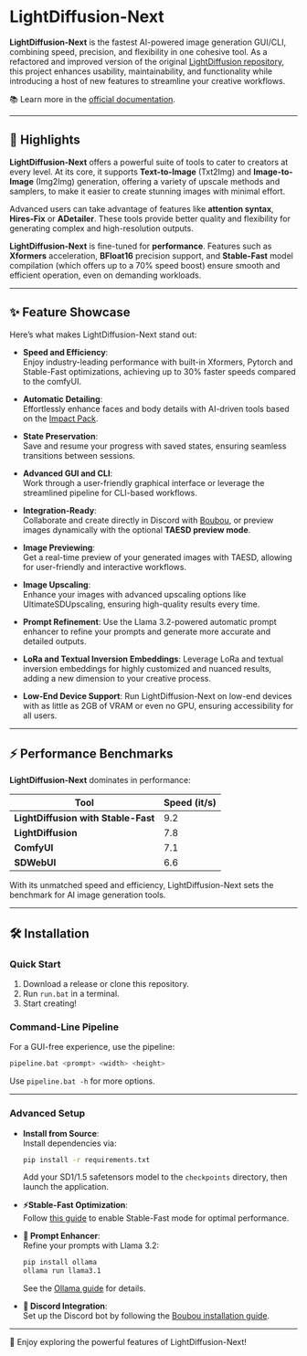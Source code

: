 # LightDiffusion-Next  

**LightDiffusion-Next** is the fastest AI-powered image generation GUI/CLI, combining speed, precision, and flexibility in one cohesive tool. As a refactored and improved version of the original [LightDiffusion repository](https://github.com/Aatrick/LightDiffusion), this project enhances usability, maintainability, and functionality while introducing a host of new features to streamline your creative workflows.  


📚 Learn more in the [official documentation](https://aatrick.github.io/LightDiffusion/).  

---

## 🌟 Highlights  

**LightDiffusion-Next** offers a powerful suite of tools to cater to creators at every level. At its core, it supports **Text-to-Image** (Txt2Img) and **Image-to-Image** (Img2Img) generation, offering a variety of upscale methods and samplers, to make it easier to create stunning images with minimal effort.

Advanced users can take advantage of features like **attention syntax**, **Hires-Fix** or **ADetailer**. These tools provide better quality and flexibility for generating complex and high-resolution outputs.

**LightDiffusion-Next** is fine-tuned for **performance**. Features such as **Xformers** acceleration, **BFloat16** precision support, and **Stable-Fast** model compilation (which offers up to a 70% speed boost) ensure smooth and efficient operation, even on demanding workloads.

---

## ✨ Feature Showcase  

Here’s what makes LightDiffusion-Next stand out:  

- **Speed and Efficiency**:  
  Enjoy industry-leading performance with built-in Xformers, Pytorch and Stable-Fast optimizations, achieving up to 30% faster speeds compared to the comfyUI.

- **Automatic Detailing**:  
  Effortlessly enhance faces and body details with AI-driven tools based on the [Impact Pack](https://github.com/ltdrdata/ComfyUI-Impact-Pack).  

- **State Preservation**:  
  Save and resume your progress with saved states, ensuring seamless transitions between sessions.  

- **Advanced GUI and CLI**:  
  Work through a user-friendly graphical interface or leverage the streamlined pipeline for CLI-based workflows.  

- **Integration-Ready**:  
  Collaborate and create directly in Discord with [Boubou](https://github.com/Aatrick/Boubou), or preview images dynamically with the optional **TAESD preview mode**.  

- **Image Previewing**:  
  Get a real-time preview of your generated images with TAESD, allowing for user-friendly and interactive workflows.

- **Image Upscaling**:  
  Enhance your images with advanced upscaling options like UltimateSDUpscaling, ensuring high-quality results every time.

- **Prompt Refinement**:
    Use the Llama 3.2-powered automatic prompt enhancer to refine your prompts and generate more accurate and detailed outputs.

- **LoRa and Textual Inversion Embeddings**:
    Leverage LoRa and textual inversion embeddings for highly customized and nuanced results, adding a new dimension to your creative process.

- **Low-End Device Support**:
    Run LightDiffusion-Next on low-end devices with as little as 2GB of VRAM or even no GPU, ensuring accessibility for all users.

---

## ⚡ Performance Benchmarks  

**LightDiffusion-Next** dominates in performance:  

| **Tool**                           | **Speed (it/s)** |  
|------------------------------------|------------------|  
| **LightDiffusion with Stable-Fast** | 9.2              |  
| **LightDiffusion**                 | 7.8              |  
| **ComfyUI**                        | 7.1              |  
| **SDWebUI**                        | 6.6              |  

With its unmatched speed and efficiency, LightDiffusion-Next sets the benchmark for AI image generation tools.  

---

## 🛠 Installation  

### Quick Start  

1. Download a release or clone this repository.  
2. Run `run.bat` in a terminal.  
3. Start creating!  

### Command-Line Pipeline  

For a GUI-free experience, use the pipeline:  
```bash  
pipeline.bat <prompt> <width> <height>  
```  
Use `pipeline.bat -h` for more options.  

---

### Advanced Setup  

- **Install from Source**:  
  Install dependencies via:  
  ```bash  
  pip install -r requirements.txt  
  ```  
  Add your SD1/1.5 safetensors model to the `checkpoints` directory, then launch the application.  

- **⚡Stable-Fast Optimization**:  
  Follow [this guide](https://github.com/chengzeyi/stable-fast?tab=readme-ov-file#installation) to enable Stable-Fast mode for optimal performance.  

- **🦙 Prompt Enhancer**:  
  Refine your prompts with Llama 3.2:  
  ```bash  
  pip install ollama  
  ollama run llama3.1  
  ```  
  See the [Ollama guide](https://github.com/ollama/ollama?tab=readme-ov-file) for details.  

- **🤖 Discord Integration**:  
  Set up the Discord bot by following the [Boubou installation guide](https://github.com/Aatrick/Boubou).  

---

🎨 Enjoy exploring the powerful features of LightDiffusion-Next!  
